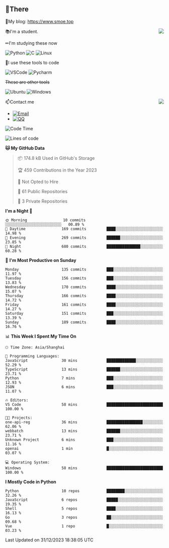 
## 👏There

📰My blog: https://www.smoe.top

<img align="right" src="https://github-readme-stats.vercel.app/api/top-langs/?username=AkashiCoin"/>


📚I'm a student.

✏I'm studying these now

![Python](https://img.shields.io/badge/-Python-blue?style=flat-square&logo=Python&logoColor=fff)
![C](https://img.shields.io/badge/-C-585858?style=flat-square&logo=C&logoColor=fff)
![Linux](https://img.shields.io/badge/-Linux-black?style=flat-square&logo=Linux&logoColor=fff)

🔨I use these tools to code

![VSCode](https://img.shields.io/badge/-VSCode-blue?style=flat-square&logo=visualstudiocode&logoColor=fff)
![Pycharm](https://img.shields.io/badge/-Pycharm-green?style=flat-square&logo=pycharm&logoColor=fff)

 ~~These are other tools~~

![Ubuntu](https://img.shields.io/badge/-Ubuntu-orange?style=flat-square&logo=Ubuntu&logoColor=fff)
![Windows](https://img.shields.io/badge/-Windows-blue?style=flat-square&logo=Windows&logoColor=fff)

<img align="right" src="https://github-readme-stats.vercel.app/api?username=AkashiCoin" />


📫Contact me

* [![Email](https://img.shields.io/badge/Email-l1040186796@gmail.com-1?style=social&logoColor=fff)](mailto:l1040186796@gmail.com)
* [![QQ](https://img.shields.io/badge/QQ-1040186796-1?style=social&logoColor=fff)](tencent://AddContact/?fromId=45&fromSubId=1&subcmd=all&uin=1040186796&website=www.oicqzone.com)

<!--START_SECTION:waka-->
![Code Time](http://img.shields.io/badge/Code%20Time-1%2C097%20hrs%2027%20mins-blue)

![Lines of code](https://img.shields.io/badge/From%20Hello%20World%20I%27ve%20Written-280.0%20thousand%20lines%20of%20code-blue)

**🐱 My GitHub Data** 

> 📦 174.8 kB Used in GitHub's Storage 
 > 
> 🏆 459 Contributions in the Year 2023
 > 
> 🚫 Not Opted to Hire
 > 
> 📜 61 Public Repositories 
 > 
> 🔑 3 Private Repositories 
 > 
**I'm a Night 🦉** 

```text
🌞 Morning                10 commits          ░░░░░░░░░░░░░░░░░░░░░░░░░   00.89 % 
🌆 Daytime                169 commits         ████░░░░░░░░░░░░░░░░░░░░░   14.98 % 
🌃 Evening                269 commits         ██████░░░░░░░░░░░░░░░░░░░   23.85 % 
🌙 Night                  680 commits         ███████████████░░░░░░░░░░   60.28 % 
```
📅 **I'm Most Productive on Sunday** 

```text
Monday                   135 commits         ███░░░░░░░░░░░░░░░░░░░░░░   11.97 % 
Tuesday                  156 commits         ███░░░░░░░░░░░░░░░░░░░░░░   13.83 % 
Wednesday                170 commits         ████░░░░░░░░░░░░░░░░░░░░░   15.07 % 
Thursday                 166 commits         ████░░░░░░░░░░░░░░░░░░░░░   14.72 % 
Friday                   161 commits         ████░░░░░░░░░░░░░░░░░░░░░   14.27 % 
Saturday                 151 commits         ███░░░░░░░░░░░░░░░░░░░░░░   13.39 % 
Sunday                   189 commits         ████░░░░░░░░░░░░░░░░░░░░░   16.76 % 
```


📊 **This Week I Spent My Time On** 

```text
🕑︎ Time Zone: Asia/Shanghai

💬 Programming Languages: 
JavaScript               30 mins             █████████████░░░░░░░░░░░░   52.29 % 
TypeScript               13 mins             ██████░░░░░░░░░░░░░░░░░░░   23.71 % 
Python                   7 mins              ███░░░░░░░░░░░░░░░░░░░░░░   12.93 % 
JSON                     6 mins              ███░░░░░░░░░░░░░░░░░░░░░░   11.07 % 

🔥 Editors: 
VS Code                  58 mins             █████████████████████████   100.00 % 

🐱‍💻 Projects: 
one-api-reg              36 mins             ████████████████░░░░░░░░░   62.06 % 
webbatch                 13 mins             ██████░░░░░░░░░░░░░░░░░░░   23.71 % 
Unknown Project          6 mins              ███░░░░░░░░░░░░░░░░░░░░░░   11.16 % 
openai                   1 min               █░░░░░░░░░░░░░░░░░░░░░░░░   03.07 % 

💻 Operating System: 
Windows                  58 mins             █████████████████████████   100.00 % 
```

**I Mostly Code in Python** 

```text
Python                   10 repos            ████████░░░░░░░░░░░░░░░░░   32.26 % 
JavaScript               6 repos             █████░░░░░░░░░░░░░░░░░░░░   19.35 % 
Shell                    5 repos             ████░░░░░░░░░░░░░░░░░░░░░   16.13 % 
Go                       3 repos             ██░░░░░░░░░░░░░░░░░░░░░░░   09.68 % 
Vue                      1 repo              █░░░░░░░░░░░░░░░░░░░░░░░░   03.23 % 
```




 Last Updated on 31/12/2023 18:38:05 UTC
<!--END_SECTION:waka-->
